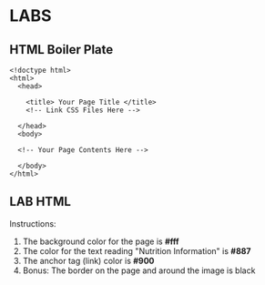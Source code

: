# LABS

## HTML Boiler Plate

    <!doctype html>
    <html>
      <head>
      
        <title> Your Page Title </title>
        <!-- Link CSS Files Here -->
        
      </head>
      <body>
      
      <!-- Your Page Contents Here -->
      
      </body>
    </html>

## LAB HTML
Instructions:

1. The background color for the page is **#fff**
2. The color for the text reading "Nutrition Information" is **#887**
3. The anchor tag (link) color is **#900**
4. Bonus: The border on the page and around the image is black


